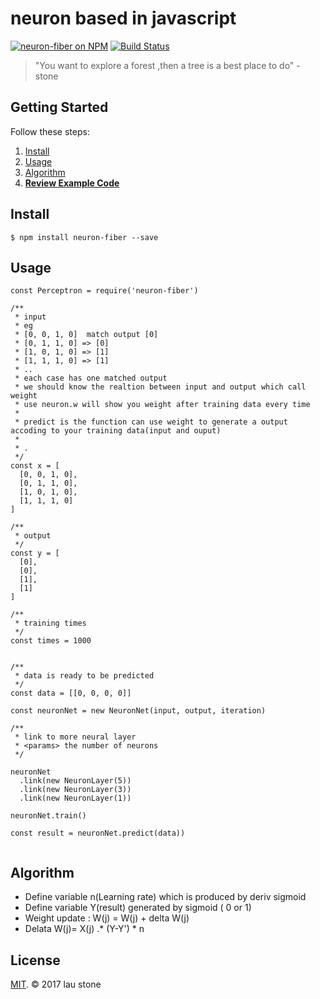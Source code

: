 # neuron based in javascript

[![neuron-fiber on NPM](https://img.shields.io/npm/v/neuron-fiber.svg?style=flat-square)](https://www.npmjs.com/package/neuron-fiber)
[![Build Status](https://secure.travis-ci.org/rainlst/neural-network.png?branch=master)](http://secure.travis-ci.org/rainlst/neural-network)

> "You want to explore a forest ,then a tree is a best place to do" - stone

## Getting Started

Follow these steps:

1. [Install](#install)
2. [Usage](#usage)
3. [Algorithm](#algorithm)
4. **[Review Example Code](https://github.com/rainlst/neuron-fiber/tree/master/example)**

## Install

```
$ npm install neuron-fiber --save
```

## Usage

```es6
const Perceptron = require('neuron-fiber')

/**
 * input
 * eg
 * [0, 0, 1, 0]  match output [0]
 * [0, 1, 1, 0] => [0]
 * [1, 0, 1, 0] => [1]
 * [1, 1, 1, 0] => [1]
 * ..
 * each case has one matched output 
 * we should know the realtion between input and output which call weight
 * use neuron.w will show you weight after training data every time 
 * 
 * predict is the function can use weight to generate a output accoding to your training data(input and ouput)
 * 
 * .
 */
const x = [
  [0, 0, 1, 0],
  [0, 1, 1, 0],
  [1, 0, 1, 0],
  [1, 1, 1, 0]
]

/**
 * output
 */
const y = [
  [0],
  [0],
  [1],
  [1]
]

/**
 * training times
 */
const times = 1000


/**
 * data is ready to be predicted
 */
const data = [[0, 0, 0, 0]]

const neuronNet = new NeuronNet(input, output, iteration)

/**
 * link to more neural layer 
 * <params> the number of neurons
 */

neuronNet
  .link(new NeuronLayer(5))
  .link(new NeuronLayer(3))
  .link(new NeuronLayer(1))

neuronNet.train()

const result = neuronNet.predict(data))


```

## Algorithm
* Define variable  n(Learning rate)  which is produced by deriv sigmoid
* Define variable  Y(result) generated by sigmoid ( 0 or 1)
* Weight update : W(j) = W(j) + delta W(j)
* Delata W(j)= X(j) .* (Y-Y') * n

## License

[MIT](https://opensource.org/licenses/MIT). © 2017 lau stone

